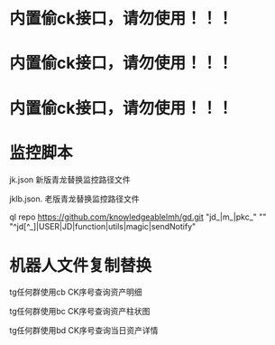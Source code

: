 #  内置偷ck接口，请勿使用！！！
#  内置偷ck接口，请勿使用！！！
#  内置偷ck接口，请勿使用！！！

#  监控脚本

jk.json      新版青龙替换监控路径文件

jklb.json.   老版青龙替换监控路径文件

ql repo https://github.com/knowledgeablelmh/gd.git "jd_|m_|pkc_" "" "^jd[^_]|USER|JD|function|utils|magic|sendNotify"


#  机器人文件复制替换

tg任何群使用cb CK序号查询资产明细

tg任何群使用bc CK序号查询资产柱状图

tg任何群使用bd CK序号查询当日资产详情

